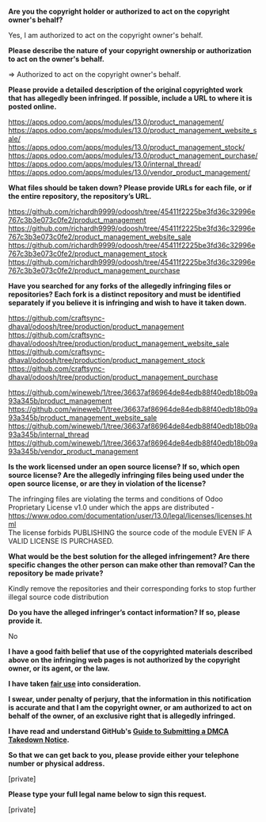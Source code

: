 **Are you the copyright holder or authorized to act on the copyright owner's behalf?**

Yes, I am authorized to act on the copyright owner's behalf.

**Please describe the nature of your copyright ownership or authorization to act on the owner's behalf.**

=> Authorized to act on the copyright owner's behalf.

**Please provide a detailed description of the original copyrighted work that has allegedly been infringed. If possible, include a URL to where it is posted online.**

https://apps.odoo.com/apps/modules/13.0/product_management/  
https://apps.odoo.com/apps/modules/13.0/product_management_website_sale/  
https://apps.odoo.com/apps/modules/13.0/product_management_stock/  
https://apps.odoo.com/apps/modules/13.0/product_management_purchase/  
https://apps.odoo.com/apps/modules/13.0/internal_thread/  
https://apps.odoo.com/apps/modules/13.0/vendor_product_management/

**What files should be taken down? Please provide URLs for each file, or if the entire repository, the repository’s URL.**

https://github.com/richardh9999/odoosh/tree/45411f2225be3fd36c32996e767c3b3e073c0fe2/product_management  
https://github.com/richardh9999/odoosh/tree/45411f2225be3fd36c32996e767c3b3e073c0fe2/product_management_website_sale  
https://github.com/richardh9999/odoosh/tree/45411f2225be3fd36c32996e767c3b3e073c0fe2/product_management_stock  
https://github.com/richardh9999/odoosh/tree/45411f2225be3fd36c32996e767c3b3e073c0fe2/product_management_purchase  

**Have you searched for any forks of the allegedly infringing files or repositories? Each fork is a distinct repository and must be identified separately if you believe it is infringing and wish to have it taken down.**

https://github.com/craftsync-dhaval/odoosh/tree/production/product_management  
https://github.com/craftsync-dhaval/odoosh/tree/production/product_management_website_sale  
https://github.com/craftsync-dhaval/odoosh/tree/production/product_management_stock  
https://github.com/craftsync-dhaval/odoosh/tree/production/product_management_purchase  

https://github.com/wineweb/1/tree/36637af86964de84edb88f40edb18b09a93a345b/product_management  
https://github.com/wineweb/1/tree/36637af86964de84edb88f40edb18b09a93a345b/product_management_website_sale  
https://github.com/wineweb/1/tree/36637af86964de84edb88f40edb18b09a93a345b/internal_thread  
https://github.com/wineweb/1/tree/36637af86964de84edb88f40edb18b09a93a345b/vendor_product_management

**Is the work licensed under an open source license? If so, which open source license? Are the allegedly infringing files being used under the open source license, or are they in violation of the license?**

The infringing files are violating the terms and conditions of Odoo Proprietary License v1.0 under which the apps are distributed - https://www.odoo.com/documentation/user/13.0/legal/licenses/licenses.html  
The license forbids PUBLISHING the source code of the module EVEN IF A VALID LICENSE IS PURCHASED.

**What would be the best solution for the alleged infringement? Are there specific changes the other person can make other than removal? Can the repository be made private?**

Kindly remove the repositories and their corresponding forks to stop further illegal source code distribution

**Do you have the alleged infringer’s contact information? If so, please provide it.**

No

**I have a good faith belief that use of the copyrighted materials described above on the infringing web pages is not authorized by the copyright owner, or its agent, or the law.**

**I have taken <a href="https://www.lumendatabase.org/topics/22">fair use</a> into consideration.**

**I swear, under penalty of perjury, that the information in this notification is accurate and that I am the copyright owner, or am authorized to act on behalf of the owner, of an exclusive right that is allegedly infringed.**

**I have read and understand GitHub's <a href="https://docs.github.com/articles/guide-to-submitting-a-dmca-takedown-notice/">Guide to Submitting a DMCA Takedown Notice</a>.**

**So that we can get back to you, please provide either your telephone number or physical address.**

[private]

**Please type your full legal name below to sign this request.**

[private]
